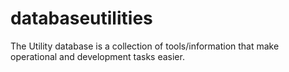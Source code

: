 databaseutilities
=================

The Utility database is a collection of tools/information that make operational and development tasks easier.

